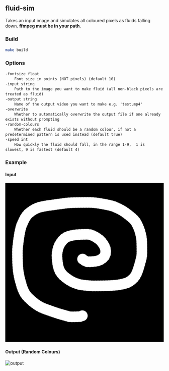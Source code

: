 ## fluid-sim

Takes an input image and simulates all coloured pixels as fluids falling down.
**ffmpeg must be in your path**.

### Build
```sh
make build
```

### Options
```
-fontsize float
    Font size in points (NOT pixels) (default 10)
-input string
    Path to the image you want to make fluid (all non-black pixels are treated as fluid)
-output string
    Name of the output video you want to make e.g. 'test.mp4'
-overwrite
    Whether to automatically overwrite the output file if one already exists without prompting
-random-colours
    Whether each fluid should be a random colour, if not a predetermined pattern is used instead (default true)
-speed int
    How quickly the fluid should fall, in the range 1-9,  1 is slowest, 9 is fastest (default 4)
```

### Example
#### Input
![input](assets/spiral.png)

#### Output (Random Colours)
![output](assets/spiral.gif)
